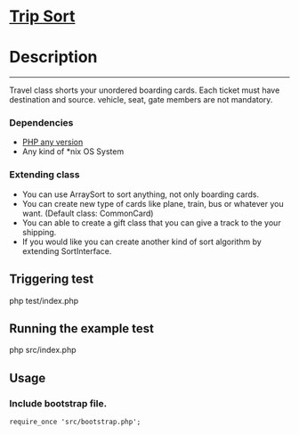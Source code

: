 [Trip Sort](https://github.com/messhias/tripsorter)
==============================================
# Description
----------------------------------------------
Travel class shorts your unordered boarding cards.
Each ticket must have destination and source.
vehicle, seat, gate members are not mandatory.

### Dependencies
- [PHP any version](http://php.net/)
- Any kind of *nix OS System

### Extending class
* You can use ArraySort to sort anything, not only boarding cards.
* You can create new type of cards like plane, train, bus or whatever you want. (Default class: CommonCard)
* You can able to create a gift class that you can give a track to the your shipping.
* If you would like you can create another kind of sort algorithm by extending SortInterface.

Triggering test
----------------------------------------------
php test/index.php

Running the example test
----------------------------------------------
php src/index.php

Usage
----------------------------------------------
### Include bootstrap file.
    require_once 'src/bootstrap.php';
